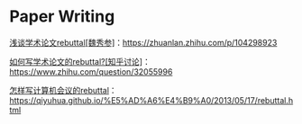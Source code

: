 # Paper Writing





[浅谈学术论文rebuttal[魏秀参]](https://zhuanlan.zhihu.com/p/104298923)：https://zhuanlan.zhihu.com/p/104298923

[如何写学术论文的rebuttal?[知乎讨论]](https://www.zhihu.com/question/32055996)：https://www.zhihu.com/question/32055996

[怎样写计算机会议的rebuttal](https://qiyuhua.github.io/%E5%AD%A6%E4%B9%A0/2013/05/17/rebuttal.html)：https://qiyuhua.github.io/%E5%AD%A6%E4%B9%A0/2013/05/17/rebuttal.html



















